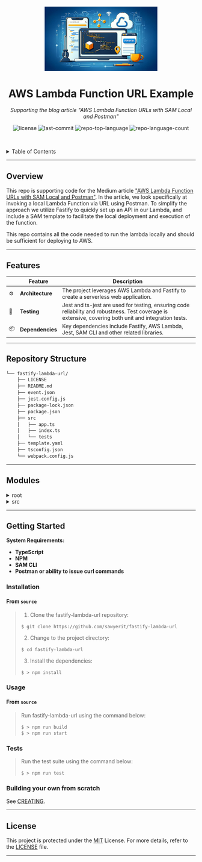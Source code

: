 <p align="center">
  <img src="img/readme_image.webp" width="300" alt="project-logo">
</p>
<p align="center">
    <h1 align="center">AWS Lambda Function URL Example</h1>
</p>
<p align="center">
    <em>Supporting the blog article "AWS Lambda Function URLs with SAM Local and Postman"</em>
</p>
<p align="center">
	<img src="https://img.shields.io/github/license/sawyerit/fastify-lambda-url?style=default&logo=opensourceinitiative&logoColor=white&color=0080ff" alt="license">
	<img src="https://img.shields.io/github/last-commit/sawyerit/fastify-lambda-url?style=default&logo=git&logoColor=white&color=0080ff" alt="last-commit">
	<img src="https://img.shields.io/github/languages/top/sawyerit/fastify-lambda-url?style=default&color=0080ff" alt="repo-top-language">
	<img src="https://img.shields.io/github/languages/count/sawyerit/fastify-lambda-url?style=default&color=0080ff" alt="repo-language-count">
<p>
<p align="center">
	<!-- default option, no dependency badges. -->
</p>

<br><!-- TABLE OF CONTENTS -->
<details>
  <summary>Table of Contents</summary><br>

- [ Overview](#overview)
- [ Features](#features)
- [ Repository Structure](#repository-structure)
- [ Modules](#modules)
- [ Getting Started](#getting-started)
  - [ Installation](#installation)
  - [ Usage](#usage)
  - [ Tests](#tests)
  - [ Building From Scratch](#building-your-own-from-scratch)
- [ License](#license)
</details>
<hr>

##  Overview

This repo is supporting code for the Medium article ["AWS Lambda Function URLs with SAM Local and Postman"](https://medium.com/@shane.sawyer/aws-lambda-function-urls-with-sam-local-and-postman-8554e1011ae0). In the article, we look specifically at invoking a local Lambda Function via URL using Postman. To simplify the approach we utilize Fastify to quickly set up an API in our Lambda, and include a SAM template to facilitate the local deployment and execution of the function. 

This repo contains all the code needed to run the lambda locally and should be sufficient for deploying to AWS. 

---

##  Features

|    | Feature          | Description |
|----|-------------------|---------------------------------------------------------------|
| ⚙️  | **Architecture**  | The project leverages AWS Lambda and Fastify to create a serverless web application. |
| 🧪 | **Testing**       | Jest and ts-jest are used for testing, ensuring code reliability and robustness. Test coverage is extensive, covering both unit and integration tests. |
| 📦 | **Dependencies**  | Key dependencies include Fastify, AWS Lambda, Jest, SAM CLI and other related libraries. |

---

##  Repository Structure

```sh
└── fastify-lambda-url/
    ├── LICENSE
    ├── README.md
    ├── event.json
    ├── jest.config.js
    ├── package-lock.json
    ├── package.json
    ├── src
    │   ├── app.ts
    │   ├── index.ts
    │   └── tests
    ├── template.yaml
    ├── tsconfig.json
    └── webpack.config.js
```

---

##  Modules

<details closed><summary>root</summary>

| File                                                                                              | Summary                                                                                                                                                                                                                                                                                                                                                                                                                               |
| ---                                                                                               | ---                                                                                                                                                                                                                                                                                                                                                                                                                                   |
| [jest.config.js](https://github.com/sawyerit/fastify-lambda-url/blob/master/jest.config.js)       | Configures Jest for TypeScript tests in a Node environment by specifying the TypeScript preset and test file matching patterns.                                                                                                                                                                                                                                                                                                       |
| [event.json](https://github.com/sawyerit/fastify-lambda-url/blob/master/event.json)               | Describes an AWS Lambda event payload for a route related to headers, query parameters, request context, and body data.                                                                                                                                                                                                                                                       |
| [webpack.config.js](https://github.com/sawyerit/fastify-lambda-url/blob/master/webpack.config.js) | The webpack configuration for building the project.                                                                                                                                      |
| [package.json](https://github.com/sawyerit/fastify-lambda-url/blob/master/package.json)           | Manages dependencies, testing, starting the server, and bundling for production. Dependencies include Fastify, AWS Lambda, and Jest for testing.                                                                                                                                                                                                          |
| [tsconfig.json](https://github.com/sawyerit/fastify-lambda-url/blob/master/tsconfig.json)         | Enables strict TypeScript compilation targeting ES2020 and CommonJS modules while excluding test files. Maintains consistent file casing and interop with ES modules, with output to the dist directory.                                                                                                                                                                                                                              |
| [template.yaml](https://github.com/sawyerit/fastify-lambda-url/blob/master/template.yaml)         | Defines SAM template for deployment of the lambda using sam or cfn and creating the Lambda function URL.                                                                                                                                                                                                   |

</details>

<details closed><summary>src</summary>

| File                                                                                | Summary                                                                                                                                                                                                   |
| ---                                                                                 | ---                                                                                                                                                                                                       |
| [index.ts](https://github.com/sawyerit/fastify-lambda-url/blob/master/src/index.ts) | Enables AWS Lambda integration for Fastify app, routing APIGatewayProxyEvent to app logic via awsLambdaFastify. Centralizes Lambda proxy setup within handler method. |
| [app.ts](https://github.com/sawyerit/fastify-lambda-url/blob/master/src/app.ts)     | Implements Fastify routes for hello endpoint using GET and POST methods. Registers routes with Fastify instance for a server.                                                                             |

</details>

---

##  Getting Started

**System Requirements:**

* **TypeScript**
* **NPM**
* **SAM CLI**
* **Postman or ability to issue curl commands**

###  Installation

<h4>From <code>source</code></h4>

> 1. Clone the fastify-lambda-url repository:
>
> ```console
> $ git clone https://github.com/sawyerit/fastify-lambda-url
> ```
>
> 2. Change to the project directory:
> ```console
> $ cd fastify-lambda-url
> ```
>
> 3. Install the dependencies:
> ```console
> $ > npm install
> ```

###  Usage

<h4>From <code>source</code></h4>

> Run fastify-lambda-url using the command below:
> ```console
> $ > npm run build
> $ > npm run start
> ```

###  Tests

> Run the test suite using the command below:
> ```console
> $ > npm run test
> ```

### Building your own from scratch

See [CREATING](/docs/CREATING.md).

---


##  License

This project is protected under the [MIT](https://choosealicense.com/licenses/mit/) License. For more details, refer to the [LICENSE](/LICENSE) file.

---
